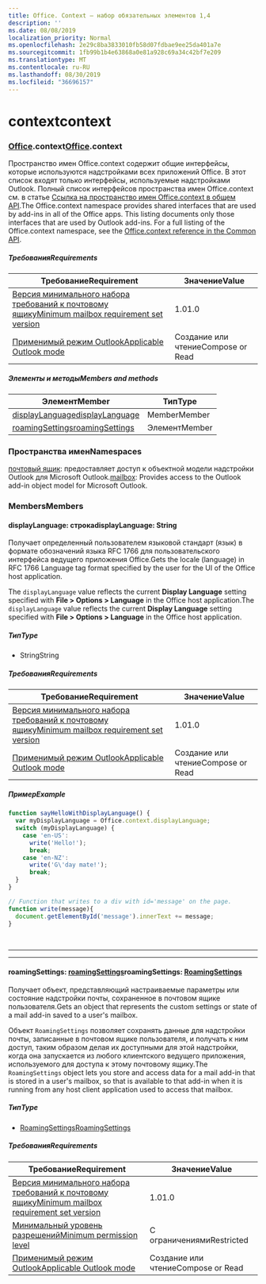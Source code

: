 ```yaml
---
title: Office. Context — набор обязательных элементов 1,4
description: ''
ms.date: 08/08/2019
localization_priority: Normal
ms.openlocfilehash: 2e29c8ba3833010fb58d07fdbae9ee25da401a7e
ms.sourcegitcommit: 1fb99b1b4e63868a0e81a928c69a34c42bf7e209
ms.translationtype: MT
ms.contentlocale: ru-RU
ms.lasthandoff: 08/30/2019
ms.locfileid: "36696157"
---
```

# <a name="context"></a><span data-ttu-id="7e4cd-102">context</span><span class="sxs-lookup"><span data-stu-id="7e4cd-102">context</span></span>

### <a name="officeofficemdcontext"></a><span data-ttu-id="7e4cd-103">[Office](Office.md).context</span><span class="sxs-lookup"><span data-stu-id="7e4cd-103">[Office](Office.md).context</span></span>

<span data-ttu-id="7e4cd-p101">Пространство имен Office.context содержит общие интерфейсы, которые используются надстройками всех приложений Office. В этот список входят только интерфейсы, используемые надстройками Outlook. Полный список интерфейсов пространства имен Office.context см. в статье [Ссылка на пространство имен Office.context в общем API](/javascript/api/office/office.context).</span><span class="sxs-lookup"><span data-stu-id="7e4cd-p101">The Office.context namespace provides shared interfaces that are used by add-ins in all of the Office apps. This listing documents only those interfaces that are used by Outlook add-ins. For a full listing of the Office.context namespace, see the [Office.context reference in the Common API](/javascript/api/office/office.context).</span></span>

##### <a name="requirements"></a><span data-ttu-id="7e4cd-106">Требования</span><span class="sxs-lookup"><span data-stu-id="7e4cd-106">Requirements</span></span>

|<span data-ttu-id="7e4cd-107">Требование</span><span class="sxs-lookup"><span data-stu-id="7e4cd-107">Requirement</span></span>| <span data-ttu-id="7e4cd-108">Значение</span><span class="sxs-lookup"><span data-stu-id="7e4cd-108">Value</span></span>|
|---|---|
|[<span data-ttu-id="7e4cd-109">Версия минимального набора требований к почтовому ящику</span><span class="sxs-lookup"><span data-stu-id="7e4cd-109">Minimum mailbox requirement set version</span></span>](/office/dev/add-ins/reference/requirement-sets/outlook-api-requirement-sets)| <span data-ttu-id="7e4cd-110">1.0</span><span class="sxs-lookup"><span data-stu-id="7e4cd-110">1.0</span></span>|
|[<span data-ttu-id="7e4cd-111">Применимый режим Outlook</span><span class="sxs-lookup"><span data-stu-id="7e4cd-111">Applicable Outlook mode</span></span>](/outlook/add-ins/#extension-points)| <span data-ttu-id="7e4cd-112">Создание или чтение</span><span class="sxs-lookup"><span data-stu-id="7e4cd-112">Compose or Read</span></span>|

##### <a name="members-and-methods"></a><span data-ttu-id="7e4cd-113">Элементы и методы</span><span class="sxs-lookup"><span data-stu-id="7e4cd-113">Members and methods</span></span>

| <span data-ttu-id="7e4cd-114">Элемент</span><span class="sxs-lookup"><span data-stu-id="7e4cd-114">Member</span></span> | <span data-ttu-id="7e4cd-115">Тип</span><span class="sxs-lookup"><span data-stu-id="7e4cd-115">Type</span></span> |
|--------|------|
| [<span data-ttu-id="7e4cd-116">displayLanguage</span><span class="sxs-lookup"><span data-stu-id="7e4cd-116">displayLanguage</span></span>](#displaylanguage-string) | <span data-ttu-id="7e4cd-117">Member</span><span class="sxs-lookup"><span data-stu-id="7e4cd-117">Member</span></span> |
| [<span data-ttu-id="7e4cd-118">roamingSettings</span><span class="sxs-lookup"><span data-stu-id="7e4cd-118">roamingSettings</span></span>](#roamingsettings-roamingsettings) | <span data-ttu-id="7e4cd-119">Элемент</span><span class="sxs-lookup"><span data-stu-id="7e4cd-119">Member</span></span> |

### <a name="namespaces"></a><span data-ttu-id="7e4cd-120">Пространства имен</span><span class="sxs-lookup"><span data-stu-id="7e4cd-120">Namespaces</span></span>

<span data-ttu-id="7e4cd-121">[почтовый ящик](office.context.mailbox.md): предоставляет доступ к объектной модели надстройки Outlook для Microsoft Outlook.</span><span class="sxs-lookup"><span data-stu-id="7e4cd-121">[mailbox](office.context.mailbox.md): Provides access to the Outlook add-in object model for Microsoft Outlook.</span></span>

### <a name="members"></a><span data-ttu-id="7e4cd-122">Members</span><span class="sxs-lookup"><span data-stu-id="7e4cd-122">Members</span></span>

#### <a name="displaylanguage-string"></a><span data-ttu-id="7e4cd-123">displayLanguage: строка</span><span class="sxs-lookup"><span data-stu-id="7e4cd-123">displayLanguage: String</span></span>

<span data-ttu-id="7e4cd-124">Получает определенный пользователем языковой стандарт (язык) в формате обозначений языка RFC 1766 для пользовательского интерфейса ведущего приложения Office.</span><span class="sxs-lookup"><span data-stu-id="7e4cd-124">Gets the locale (language) in RFC 1766 Language tag format specified by the user for the UI of the Office host application.</span></span>

<span data-ttu-id="7e4cd-125">The `displayLanguage` value reflects the current **Display Language** setting specified with **File > Options > Language** in the Office host application.</span><span class="sxs-lookup"><span data-stu-id="7e4cd-125">The `displayLanguage` value reflects the current **Display Language** setting specified with **File > Options > Language** in the Office host application.</span></span>

##### <a name="type"></a><span data-ttu-id="7e4cd-126">Тип</span><span class="sxs-lookup"><span data-stu-id="7e4cd-126">Type</span></span>

*   <span data-ttu-id="7e4cd-127">String</span><span class="sxs-lookup"><span data-stu-id="7e4cd-127">String</span></span>

##### <a name="requirements"></a><span data-ttu-id="7e4cd-128">Требования</span><span class="sxs-lookup"><span data-stu-id="7e4cd-128">Requirements</span></span>

|<span data-ttu-id="7e4cd-129">Требование</span><span class="sxs-lookup"><span data-stu-id="7e4cd-129">Requirement</span></span>| <span data-ttu-id="7e4cd-130">Значение</span><span class="sxs-lookup"><span data-stu-id="7e4cd-130">Value</span></span>|
|---|---|
|[<span data-ttu-id="7e4cd-131">Версия минимального набора требований к почтовому ящику</span><span class="sxs-lookup"><span data-stu-id="7e4cd-131">Minimum mailbox requirement set version</span></span>](/office/dev/add-ins/reference/requirement-sets/outlook-api-requirement-sets)| <span data-ttu-id="7e4cd-132">1.0</span><span class="sxs-lookup"><span data-stu-id="7e4cd-132">1.0</span></span>|
|[<span data-ttu-id="7e4cd-133">Применимый режим Outlook</span><span class="sxs-lookup"><span data-stu-id="7e4cd-133">Applicable Outlook mode</span></span>](/outlook/add-ins/#extension-points)| <span data-ttu-id="7e4cd-134">Создание или чтение</span><span class="sxs-lookup"><span data-stu-id="7e4cd-134">Compose or Read</span></span>|

##### <a name="example"></a><span data-ttu-id="7e4cd-135">Пример</span><span class="sxs-lookup"><span data-stu-id="7e4cd-135">Example</span></span>

```js
function sayHelloWithDisplayLanguage() {
  var myDisplayLanguage = Office.context.displayLanguage;
  switch (myDisplayLanguage) {
    case 'en-US':
      write('Hello!');
      break;
    case 'en-NZ':
      write('G\'day mate!');
      break;
  }
}

// Function that writes to a div with id='message' on the page.
function write(message){
  document.getElementById('message').innerText += message;
}
```

<br>

---
---

#### <a name="roamingsettings-roamingsettingsjavascriptapioutlookofficeroamingsettingsviewoutlook-js-14"></a><span data-ttu-id="7e4cd-136">roamingSettings: [roamingSettings](/javascript/api/outlook/office.RoamingSettings?view=outlook-js-1.4)</span><span class="sxs-lookup"><span data-stu-id="7e4cd-136">roamingSettings: [RoamingSettings](/javascript/api/outlook/office.RoamingSettings?view=outlook-js-1.4)</span></span>

<span data-ttu-id="7e4cd-137">Получает объект, представляющий настраиваемые параметры или состояние надстройки почты, сохраненное в почтовом ящике пользователя.</span><span class="sxs-lookup"><span data-stu-id="7e4cd-137">Gets an object that represents the custom settings or state of a mail add-in saved to a user's mailbox.</span></span>

<span data-ttu-id="7e4cd-138">Объект `RoamingSettings` позволяет сохранять данные для надстройки почты, записанные в почтовом ящике пользователя, и получать к ним доступ, таким образом делая их доступными для этой надстройки, когда она запускается из любого клиентского ведущего приложения, используемого для доступа к этому почтовому ящику.</span><span class="sxs-lookup"><span data-stu-id="7e4cd-138">The `RoamingSettings` object lets you store and access data for a mail add-in that is stored in a user's mailbox, so that is available to that add-in when it is running from any host client application used to access that mailbox.</span></span>

##### <a name="type"></a><span data-ttu-id="7e4cd-139">Тип</span><span class="sxs-lookup"><span data-stu-id="7e4cd-139">Type</span></span>

*   [<span data-ttu-id="7e4cd-140">RoamingSettings</span><span class="sxs-lookup"><span data-stu-id="7e4cd-140">RoamingSettings</span></span>](/javascript/api/outlook/office.RoamingSettings?view=outlook-js-1.4)

##### <a name="requirements"></a><span data-ttu-id="7e4cd-141">Требования</span><span class="sxs-lookup"><span data-stu-id="7e4cd-141">Requirements</span></span>

|<span data-ttu-id="7e4cd-142">Требование</span><span class="sxs-lookup"><span data-stu-id="7e4cd-142">Requirement</span></span>| <span data-ttu-id="7e4cd-143">Значение</span><span class="sxs-lookup"><span data-stu-id="7e4cd-143">Value</span></span>|
|---|---|
|[<span data-ttu-id="7e4cd-144">Версия минимального набора требований к почтовому ящику</span><span class="sxs-lookup"><span data-stu-id="7e4cd-144">Minimum mailbox requirement set version</span></span>](/office/dev/add-ins/reference/requirement-sets/outlook-api-requirement-sets)| <span data-ttu-id="7e4cd-145">1.0</span><span class="sxs-lookup"><span data-stu-id="7e4cd-145">1.0</span></span>|
|[<span data-ttu-id="7e4cd-146">Минимальный уровень разрешений</span><span class="sxs-lookup"><span data-stu-id="7e4cd-146">Minimum permission level</span></span>](/outlook/add-ins/understanding-outlook-add-in-permissions)| <span data-ttu-id="7e4cd-147">С ограничениями</span><span class="sxs-lookup"><span data-stu-id="7e4cd-147">Restricted</span></span>|
|[<span data-ttu-id="7e4cd-148">Применимый режим Outlook</span><span class="sxs-lookup"><span data-stu-id="7e4cd-148">Applicable Outlook mode</span></span>](/outlook/add-ins/#extension-points)| <span data-ttu-id="7e4cd-149">Создание или чтение</span><span class="sxs-lookup"><span data-stu-id="7e4cd-149">Compose or Read</span></span>|
